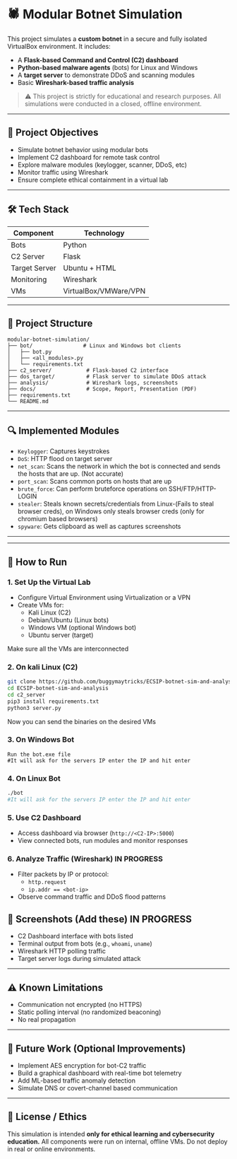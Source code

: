 # 🕷️ Modular Botnet Simulation

This project simulates a **custom botnet** in a secure and fully isolated VirtualBox environment. It includes:

- A **Flask-based Command and Control (C2) dashboard**
- **Python-based malware agents** (bots) for Linux and Windows
- A **target server** to demonstrate DDoS and scanning modules
- Basic **Wireshark-based traffic analysis**

> ⚠️ This project is strictly for educational and research purposes. All simulations were conducted in a closed, offline environment.

---

## 🎯 Project Objectives

- Simulate botnet behavior using modular bots
- Implement C2 dashboard for remote task control
- Explore malware modules (keylogger, scanner, DDoS, etc)
- Monitor traffic using Wireshark
- Ensure complete ethical containment in a virtual lab

---

## 🛠 Tech Stack

| Component       | Technology              |
|----------------|--------------------------|
| Bots           | Python                   |
| C2 Server      | Flask                    |
| Target Server  | Ubuntu + HTML           |
| Monitoring     | Wireshark                |
| VMs            | VirtualBox/VMWare/VPN   |

---

## 📁 Project Structure

```
modular-botnet-simulation/
├── bot/                # Linux and Windows bot clients
│   ├── bot.py
│   ├── <all_modules>.py
│   └── requirements.txt
├── c2_server/           # Flask-based C2 interface
├── dos_target/          # Flask server to simulate DDoS attack
├── analysis/            # Wireshark logs, screenshots
├── docs/                # Scope, Report, Presentation (PDF)
├── requirements.txt
└── README.md
```

---

## 🔍 Implemented Modules

- `Keylogger`: Captures keystrokes
- `DoS`: HTTP flood on target server
- `net_scan`: Scans the network in which the bot is connected and sends the hosts that are up. (Not accurate)
- `port_scan`: Scans common ports on hosts that are up
- `brute_force`: Can perform bruteforce operations on SSH/FTP/HTTP-LOGIN
- `stealer`: Steals known secrets/credentials from Linux-(Fails to steal browser creds), on Windows only steals browser creds (only for chromium based browsers)
- `spyware`: Gets clipboard as well as captures screenshots

---

---

## 🚀 How to Run

### 1. Set Up the Virtual Lab
- Configure Virtual Environment using Virtualization or a VPN
- Create VMs for:
  - Kali Linux (C2)
  - Debian/Ubuntu (Linux bots)
  - Windows VM (optional Windows bot)
  - Ubuntu server (target)

Make sure all the VMs are interconnected

### 2. On kali Linux (C2)
```bash
git clone https://github.com/buggymaytricks/ECSIP-botnet-sim-and-analysis.git
cd ECSIP-botnet-sim-and-analysis
cd c2_server
pip3 install requirements.txt
python3 server.py
```

Now you can send the binaries on the desired VMs

### 3. On Windows Bot
```
Run the bot.exe file
#It will ask for the servers IP enter the IP and hit enter
```

### 4. On Linux Bot
```bash
./bot
#It will ask for the servers IP enter the IP and hit enter
```

### 5. Use C2 Dashboard
- Access dashboard via browser (`http://<C2-IP>:5000`)
- View connected bots, run modules and monitor responses

### 6. Analyze Traffic (Wireshark) IN PROGRESS
- Filter packets by IP or protocol:
  - `http.request`
  - `ip.addr == <bot-ip>`
- Observe command traffic and DDoS flood patterns

## 📸 Screenshots (Add these) IN PROGRESS

- C2 Dashboard interface with bots listed
- Terminal output from bots (e.g., `whoami`, `uname`)
- Wireshark HTTP polling traffic
- Target server logs during simulated attack

---

## ⚠️ Known Limitations

- Communication not encrypted (no HTTPS)
- Static polling interval (no randomized beaconing)
- No real propagation

---

## 🧠 Future Work (Optional Improvements)

- Implement AES encryption for bot-C2 traffic
- Build a graphical dashboard with real-time bot telemetry
- Add ML-based traffic anomaly detection
- Simulate DNS or covert-channel based communication

---

## 📜 License / Ethics

This simulation is intended **only for ethical learning and cybersecurity education.**
All components were run on internal, offline VMs. Do not deploy in real or online environments.
